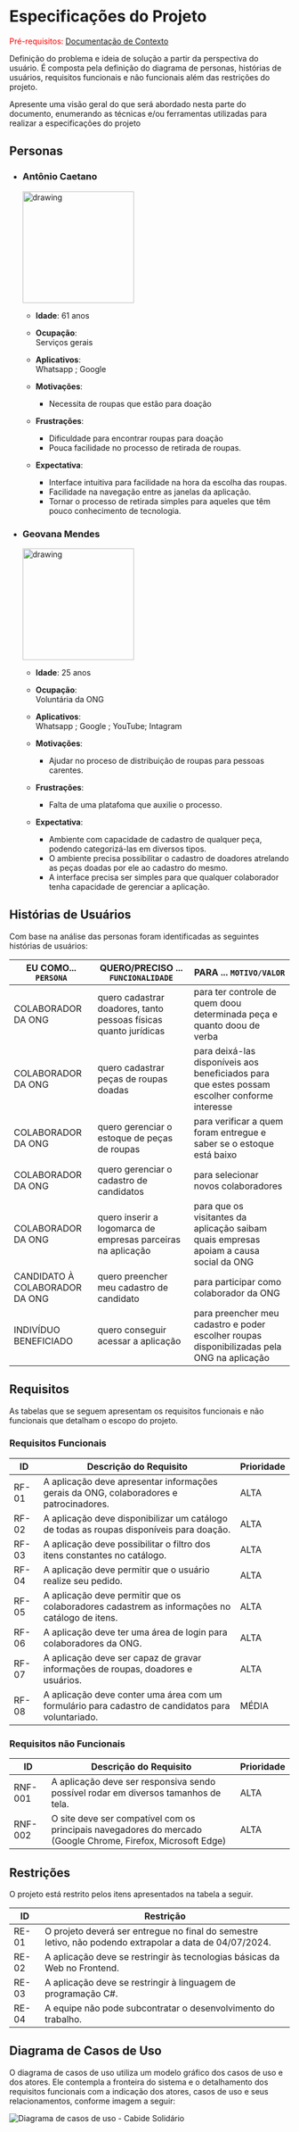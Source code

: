 # Especificações do Projeto

<span style="color:red">Pré-requisitos: <a href="1-Documentação de Contexto.md"> Documentação de Contexto</a></span>

Definição do problema e ideia de solução a partir da perspectiva do usuário. É composta pela definição do  diagrama de personas, histórias de usuários, requisitos funcionais e não funcionais além das restrições do projeto.

Apresente uma visão geral do que será abordado nesta parte do documento, enumerando as técnicas e/ou ferramentas utilizadas para realizar a especificações do projeto

## Personas

+ ### Antônio Caetano

	<img src="https://get.pxhere.com/photo/man-person-portrait-senior-citizen-glasses-head-odyssey-plpconnectu-idaho-facial-hair-vision-care-military-officer-354914.jpg" alt="drawing" style="width:200px;"/>

	+ **Idade**: 61 anos

	+ **Ocupação**:  
	Serviços gerais

	+ **Aplicativos**:  
Whatsapp ; Google

	+ **Motivações**:
		+ Necessita de roupas que estão para doação

	+ **Frustrações**:  
		+ Dificuldade para encontrar roupas para doação
		+ Pouca facilidade no processo de retirada de roupas.
		
	+ **Expectativa**:  
		+ Interface intuitiva para facilidade na hora da escolha das roupas.
		+ Facilidade na navegação entre as janelas da aplicação.
      + Tornar o processo de retirada simples para aqueles que têm pouco 
      conhecimento de tecnologia.

+ ### Geovana Mendes

	<img src="https://images.pexels.com/photos/5255556/pexels-photo-5255556.jpeg?auto=compress&cs=tinysrgb&w=1260&h=750&dpr=1" alt="drawing" style="width:200px;"/>

	+ **Idade**: 25 anos

	+ **Ocupação**:  
	Voluntária da ONG

	+ **Aplicativos**:  
Whatsapp ; Google ; YouTube; Intagram

	+ **Motivações**:
		+ Ajudar no proceso de distribuição de roupas para pessoas carentes.

	+ **Frustrações**:  
		+ Falta de uma platafoma que auxilie o processo.
		
	+ **Expectativa**:  
		+ Ambiente com capacidade de cadastro de qualquer peça, podendo categorizá-las em diversos tipos.
		+ O ambiente precisa possibilitar o cadastro de doadores atrelando as peças doadas por ele ao cadastro do mesmo.
      + A interface precisa ser simples para que qualquer colaborador tenha capacidade de gerenciar a aplicação.



## Histórias de Usuários

Com base na análise das personas foram identificadas as seguintes histórias de usuários:

|EU COMO... `PERSONA`| QUERO/PRECISO ... `FUNCIONALIDADE` |PARA ... `MOTIVO/VALOR`                 |
|--------------------|------------------------------------|----------------------------------------|
|COLABORADOR DA ONG  | quero cadastrar doadores, tanto pessoas físicas quanto jurídicas | para ter controle de quem doou determinada peça e quanto doou de verba |
|COLABORADOR DA ONG  | quero cadastrar peças de roupas doadas | para deixá-las disponíveis aos beneficiados para que estes possam escolher conforme interesse |
|COLABORADOR DA ONG  | quero gerenciar o estoque de peças de roupas | para verificar a quem foram entregue e saber se o estoque está baixo |
|COLABORADOR DA ONG  | quero gerenciar o cadastro de candidatos | para selecionar novos colaboradores |
|COLABORADOR DA ONG  | quero inserir a logomarca de empresas parceiras na aplicação | para que os visitantes da aplicação saibam quais empresas apoiam a causa social da ONG |
|CANDIDATO À COLABORADOR DA ONG   | quero preencher meu cadastro de candidato | para participar como colaborador da ONG |
|INDIVÍDUO BENEFICIADO  | quero conseguir acessar a aplicação | para preencher meu cadastro e poder escolher roupas disponibilizadas pela ONG na aplicação |


## Requisitos

As tabelas que se seguem apresentam os requisitos funcionais e não funcionais que detalham o escopo do projeto.

### Requisitos Funcionais

|ID    | Descrição do Requisito  | Prioridade |
|------|-----------------------------------------|----| 
|RF-01| A aplicação deve apresentar informações gerais da ONG, colaboradores e patrocinadores.   | ALTA |
|RF-02| A aplicação deve disponibilizar um catálogo de todas as roupas disponíveis para doação. | ALTA | 
|RF-03| A aplicação deve possibilitar o filtro dos itens constantes no catálogo.   | ALTA |
|RF-04| A aplicação deve permitir que o usuário realize seu pedido. | ALTA | 
|RF-05| A aplicação deve permitir que os colaboradores cadastrem as informações no catálogo de itens.   | ALTA |
|RF-06| A aplicação deve ter uma área de login para colaboradores da ONG. | ALTA | 
|RF-07| A aplicação deve ser capaz de gravar informações de roupas, doadores e usuários.   | ALTA |
|RF-08| A aplicação deve conter uma área com um formulário para cadastro de candidatos para voluntariado.   | MÉDIA |

### Requisitos não Funcionais

|ID     | Descrição do Requisito  |Prioridade |
|-------|-------------------------|----|
|RNF-001| A aplicação deve ser responsiva sendo possível rodar em diversos tamanhos de tela. | ALTA | 
|RNF-002| O site deve ser compatível com os principais navegadores do mercado (Google Chrome, Firefox, Microsoft Edge) |  ALTA | 


## Restrições

O projeto está restrito pelos itens apresentados na tabela a seguir.

|ID| Restrição                                             |
|--|-------------------------------------------------------|
|RE-01| O projeto deverá ser entregue no final do semestre letivo, não podendo extrapolar a data de 04/07/2024.|
|RE-02| A aplicação deve se restringir às tecnologias básicas da Web no Frontend.|
|RE-03| A aplicação deve se restringir à linguagem de programação C#.|
|RE-04| A equipe não pode subcontratar o desenvolvimento do trabalho.|

## Diagrama de Casos de Uso

O diagrama de casos de uso utiliza um modelo gráfico dos casos de uso e dos atores. Ele contempla a fronteira do sistema e o detalhamento dos requisitos funcionais com a indicação dos atores, casos de uso e seus relacionamentos, conforme imagem a seguir:

![Diagrama de casos de uso - Cabide Solidário](https://lucid.app/publicSegments/view/b43ad1e4-5e0d-4aef-b540-08fd3699498d/image.png)

